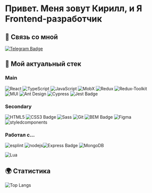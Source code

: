# Привет. Меня зовут Кирилл, и Я Frontend-разработчик
## 🔗 Связь со мной
[![Telegram Badge](https://img.shields.io/badge/Telegram-fff?logo=telegram&logoColor=fff&style=for-the-badge)](https://t.me/kirilltcoi)

<!-- ## ⌨️ Актуальные пет-проекты
[![Readme Card](https://github-readme-stats.vercel.app/api/pin/?username=buhaistrikalo&repo=svoi-todo-list&theme=radical)](svoi-todo-list) -->

## 🔨 Мой актуальный стек
<!-- sypress jest  -->
### Main
<!-- https://badges.pages.dev/ -->
![React](https://img.shields.io/badge/-React-00BFFF?style=for-the-badge&logo=react&logoColor=000)
![TypeScript](https://img.shields.io/badge/-TypeScript-2f74c0?style=for-the-badge&logo=TypeScript&logoColor=000)
![JavaScript](https://img.shields.io/badge/-JavaScript-FFFF00?style=for-the-badge&logo=javascript&logoColor=000)
![MobX](https://img.shields.io/badge/MobX-F95?logo=mobx&logoColor=fff&style=for-the-badge)
![Redux](https://img.shields.io/badge/-Redux-5A009D?style=for-the-badge&logo=redux&logoColor=fff)
![Redux-Toolkit](https://img.shields.io/badge/-Redux_Toolkit-fff?style=for-the-badge&logo=redux&logoColor=5A009D)
![MUI](https://img.shields.io/badge/MUI-007FFF?logo=mui&logoColor=fff&style=for-the-badge)
![Ant Design](https://img.shields.io/badge/Ant%20Design-0170FE?logo=antdesign&logoColor=fff&style=for-the-badge)
![Cypress](https://img.shields.io/badge/Cypress-17202C?logo=cypress&logoColor=fff&style=for-the-badge)
![Jest Badge](https://img.shields.io/badge/Jest-C21325?logo=jest&logoColor=fff&style=for-the-badge)

### Secondary
![HTML5](https://img.shields.io/badge/HTML5-E34F26?logo=html5&logoColor=fff&style=for-the-badge)
![CSS3 Badge](https://img.shields.io/badge/CSS3-1572B6?logo=css3&logoColor=fff&style=for-the-badge)
![Sass](https://img.shields.io/badge/Sass-C69?logo=sass&logoColor=fff&style=for-the-badge)
![Git](https://img.shields.io/badge/Git-F05032?logo=git&logoColor=fff&style=for-the-badge)
![BEM Badge](https://img.shields.io/badge/BEM-000?logo=bem&logoColor=fff&style=for-the-badge)
![Figma](https://img.shields.io/badge/Figma-F24E1E?logo=figma&logoColor=fff&style=for-the-badge)
![styledcomponents](https://img.shields.io/badge/styled_components%20-DB7093.svg?&style=for-the-badge&logo=styled-components&logoColor=white)

### Работал с...

![esplint](https://img.shields.io/badge/eslint-blue?style=for-the-badge&logo=eslint)
![nodejs](https://img.shields.io/badge/-Nodejs-43853d?style=for-the-badge&logo=Node.js&logoColor=white)![Express Badge](https://img.shields.io/badge/Express-000?logo=express&logoColor=fff&style=for-the-badge)
![MongoDB](https://img.shields.io/badge/MongoDB-47A248?logo=mongodb&logoColor=fff&style=for-the-badge)

![Lua](https://img.shields.io/badge/Lua-2C2D72?logo=lua&logoColor=fff&style=for-the-badge)

## 🌍 Cтатистика 
![Top Langs](https://github-readme-stats.vercel.app/api/top-langs/?username=buhaistrikalo&layout=compact&theme=radical)
